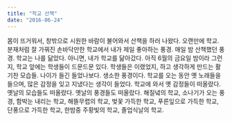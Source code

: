 ```yaml
---
title: "학교 산책"
date: "2016-06-24"
---
```


몸이 뜨거워서, 창밖으로 시원한 바람이 불어와서 산책을 하러 나왔다. 오랜만에 학교. 분재처럼 잘 가꿔진 손바닥만한 학교에서 내가 제일 좋아하는 풍경. 매일 밤 산책했던 풍경. 학교는 나를 닮았다. 아니면, 내가 학교를 닮아갔다. 아직 6월의 금요일 밤이라 그런지, 학교 앞에는 학생들이 드문드문 있다. 학생들은 이랬었지, 하고 생각하게 만드는 활기찬 모습들. 나이가 들긴 들었나보다. 생소한 풍경이다. 학교를 오는 동안 옛 노래들을 들으며, 많은 감정을 잊고 지냈다는 생각이 들었다. 학교에 와서 옛 감정들이 떠올랐다. 옛날의 모습들도 떠올랐다. 옛날의 풍경들도 떠올랐다. 해질녘의 학교, 소나기가 오는 풍경, 함박눈 내리는 학교, 해뜰무렵의 학교, 벚꽃 가득한 학교, 푸른잎으로 가득한 학교, 단풍으로 가득한 학교, 한밤중 주황빛의 학교, 졸업식날의 학교.

